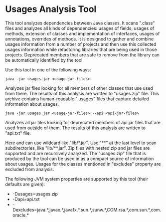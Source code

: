 Usages Analysis Tool
====================

This tool analyzes dependencies between Java classes.
It scans ".class" files and analyzes all kinds of dependencies: usages of fields, usages of methods, extension of classes 
and implementation of interfaces, usages of annotations, overrides of methods. It is designed to gather and combine usages 
information from a number of projects and then use this collected usages information while refactoring libraries that are 
being used in those projects. 
Deprecated members that are safe to remove from the library can be automatically identified by the tool. 

Use this tool in one of the following ways:

    java -jar usages.jar <usage-jar-files>

Analyzes jar files looking for all members of other classes that use used from there.
The results of this analysis are written to "usages.zip" file.
This archive contains human-readable ".usages" files that capture detailed information
about usages.

    java -jar usages.jar <usage-jar-files> --api <api-jar-files>

Analyzes all jar files looking for deprecated members of api jar files that are used from outside of them.
The results of this analysis are written to "api.txt" file.

Here <usage-jar-files> and <api-jar-files> can use wildcard like "lib/\*.jar".
Use "\*\*" at the last level to scan subdirectories, like "lib/\*\*.jar".
Zip files with nested zip and jar files are supported and are recursively analyzed.
The "usages.zip" file that is produced by the tool can be used in <usage-jar-files>
as a compact source of information about usages.
Usages for the classes mentioned in "excludes" property are excluded from analysis.

The following JVM system properties are supported by this tool (their defaults are given):

 * -Dusages=usages.zip
 * -Dapi=api.txt
 * -Dexcludes=java.\*,javax.\*,javafx.\*,sun.\*,sunw.\*,COM.rsa.\*,com.sun.\*,com.oracle.\*
